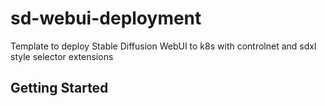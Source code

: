 # sd-webui-deployment
Template to deploy Stable Diffusion WebUI to k8s with controlnet and sdxl style selector extensions

## Getting Started